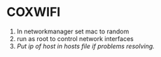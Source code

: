 # COXWIFI
1. In networkmanager set mac to random
2. run as root to control network interfaces
3. *Put ip of host in hosts file if problems resolving.*
